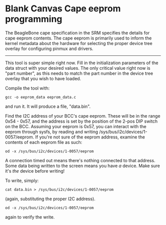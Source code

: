 # Blank Canvas Cape eeprom programming

The BeagleBone cape specification in the SRM specifies the details for cape eeprom contents.  The cape eeprom is primarily used to inform the kernel metadata about the hardware for selecting the proper device tree overlay for configuring pinmux and drivers.

-----------

This tool is super simple right now.  Fill in the initialization parameters of the data struct with your desired values.  The only critical value right now is "part number", as this needs to match the part number in the device tree overlay that you wish to have loaded.

Compile the tool with:

	gcc -o eeprom_data eeprom_data.c

and run it.  It will produce a file, "data.bin".

Find the I2C address of your BCC's cape eeprom.  These will be in the range 0x54 - 0x57, and the address is set by the position of the 2-pos DIP switch on the BCC.  Assuming your eeprom is 0x57, you can interact with the eeprom through sysfs, by reading and writing /sys/bus/i2c/devices/1-0057/eeprom.  If you're not sure of the eeprom address, examine the contents of each eeprom file as such: 

	od -x /sys/bus/i2c/devices/1-0057/eeprom
 
A connection timed out means there's nothing connected to that address.  Some data being written to the screen means you have *a* device.  Make sure it's *the* device before writing!

To write, simply: 
	
	cat data.bin > /sys/bus/i2c/devices/1-0057/eeprom
			
(again, substituting the proper I2C address).   

	od -x /sys/bus/i2c/devices/1-0057/eeprom 
	
again to verify the write.

